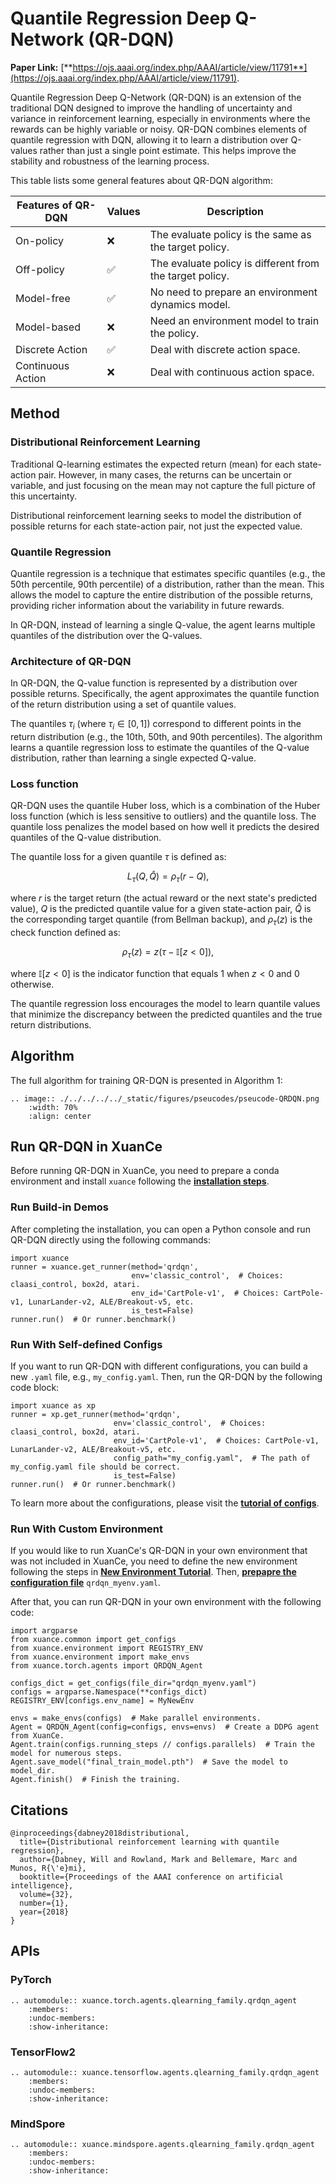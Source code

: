 # Quantile Regression Deep Q-Network (QR-DQN)

**Paper Link:** [**https://ojs.aaai.org/index.php/AAAI/article/view/11791**](https://ojs.aaai.org/index.php/AAAI/article/view/11791).

Quantile Regression Deep Q-Network (QR-DQN) is an extension of the traditional DQN 
designed to improve the handling of uncertainty and variance in reinforcement learning, 
especially in environments where the rewards can be highly variable or noisy. 
QR-DQN combines elements of quantile regression with DQN, 
allowing it to learn a distribution over Q-values rather than just a single point estimate. 
This helps improve the stability and robustness of the learning process.

This table lists some general features about QR-DQN algorithm:

| Features of QR-DQN | Values | Description                                              |
|--------------------|--------|----------------------------------------------------------|
| On-policy          | ❌      | The evaluate policy is the same as the target policy.    |
| Off-policy         | ✅      | The evaluate policy is different from the target policy. | 
| Model-free         | ✅      | No need to prepare an environment dynamics model.        | 
| Model-based        | ❌      | Need an environment model to train the policy.           | 
| Discrete Action    | ✅      | Deal with discrete action space.                         |   
| Continuous Action  | ❌      | Deal with continuous action space.                       |

## Method

### Distributional Reinforcement Learning

Traditional Q-learning estimates the expected return (mean) for each state-action pair. 
However, in many cases, the returns can be uncertain or variable, 
and just focusing on the mean may not capture the full picture of this uncertainty.

Distributional reinforcement learning seeks to model the distribution of possible returns for each state-action pair, 
not just the expected value.

### Quantile Regression

Quantile regression is a technique that estimates specific quantiles 
(e.g., the 50th percentile, 90th percentile) of a distribution, rather than the mean. 
This allows the model to capture the entire distribution of the possible returns, 
providing richer information about the variability in future rewards.

In QR-DQN, instead of learning a single Q-value, 
the agent learns multiple quantiles of the distribution over the Q-values.

### Architecture of QR-DQN

In QR-DQN, the Q-value function is represented by a distribution over possible returns. 
Specifically, the agent approximates the quantile function of the return distribution using a set of quantile values.

The quantiles $\tau_i$ (where $\tau_i \in [0, 1]$) correspond to different points in the return distribution 
(e.g., the 10th, 50th, and 90th percentiles). 
The algorithm learns a quantile regression loss to estimate the quantiles of the Q-value distribution, 
rather than learning a single expected Q-value.

### Loss function

QR-DQN uses the quantile Huber loss, 
which is a combination of the Huber loss function (which is less sensitive to outliers) and the quantile loss. 
The quantile loss penalizes the model based on how well it predicts the desired quantiles of the Q-value distribution.

The quantile loss for a given quantile $\tau$ is defined as:

$$
L_{\tau}(Q, \hat{Q}) = \rho_{\tau}(r - Q),
$$

where $r$ is the target return (the actual reward or the next state's predicted value), 
$Q$ is the predicted quantile value for a given state-action pair,
$\hat{Q}$ is the corresponding target quantile (from Bellman backup), 
and $\rho_{\tau}(z)$ is the check function defined as:

$$
\rho_{\tau}(z) = z(\tau - \mathbb{I}[z<0]),
$$

where $\mathbb{I}[z<0]$ is the indicator function that equals 1 when $z < 0$ and 0 otherwise.

The quantile regression loss encourages the model to learn quantile values 
that minimize the discrepancy between the predicted quantiles and the true return distributions.

## Algorithm

The full algorithm for training QR-DQN is presented in Algorithm 1:

```{eval-rst}
.. image:: ./../../../../_static/figures/pseucodes/pseucode-QRDQN.png
    :width: 70%
    :align: center
```

## Run QR-DQN in XuanCe

Before running QR-DQN in XuanCe, you need to prepare a conda environment and install ``xuance`` following 
the [**installation steps**](./../../../usage/installation.rst#install-xuance).

### Run Build-in Demos

After completing the installation, you can open a Python console and run QR-DQN directly using the following commands:

```python3
import xuance
runner = xuance.get_runner(method='qrdqn',
                           env='classic_control',  # Choices: claasi_control, box2d, atari.
                           env_id='CartPole-v1',  # Choices: CartPole-v1, LunarLander-v2, ALE/Breakout-v5, etc.
                           is_test=False)
runner.run()  # Or runner.benchmark()
```

### Run With Self-defined Configs

If you want to run QR-DQN with different configurations, you can build a new ``.yaml`` file, e.g., ``my_config.yaml``.
Then, run the QR-DQN by the following code block:

```python3
import xuance as xp
runner = xp.get_runner(method='qrdqn',
                       env='classic_control',  # Choices: claasi_control, box2d, atari.
                       env_id='CartPole-v1',  # Choices: CartPole-v1, LunarLander-v2, ALE/Breakout-v5, etc.
                       config_path="my_config.yaml",  # The path of my_config.yaml file should be correct.
                       is_test=False)
runner.run()  # Or runner.benchmark()
```

To learn more about the configurations, please visit the 
[**tutorial of configs**](./../../configs/configuration_examples.rst).

### Run With Custom Environment

If you would like to run XuanCe's QR-DQN in your own environment that was not included in XuanCe, 
you need to define the new environment following the steps in 
[**New Environment Tutorial**](./../../../usage/custom_env/custom_drl_env.rst).
Then, [**prepapre the configuration file**](./../../../usage/custom_env/custom_drl_env.rst#step-2-create-the-config-file-and-read-the-configurations) 
 ``qrdqn_myenv.yaml``.

After that, you can run QR-DQN in your own environment with the following code:

```python3
import argparse
from xuance.common import get_configs
from xuance.environment import REGISTRY_ENV
from xuance.environment import make_envs
from xuance.torch.agents import QRDQN_Agent

configs_dict = get_configs(file_dir="qrdqn_myenv.yaml")
configs = argparse.Namespace(**configs_dict)
REGISTRY_ENV[configs.env_name] = MyNewEnv

envs = make_envs(configs)  # Make parallel environments.
Agent = QRDQN_Agent(config=configs, envs=envs)  # Create a DDPG agent from XuanCe.
Agent.train(configs.running_steps // configs.parallels)  # Train the model for numerous steps.
Agent.save_model("final_train_model.pth")  # Save the model to model_dir.
Agent.finish()  # Finish the training.
```

## Citations

```{code-block} bash
@inproceedings{dabney2018distributional,
  title={Distributional reinforcement learning with quantile regression},
  author={Dabney, Will and Rowland, Mark and Bellemare, Marc and Munos, R{\'e}mi},
  booktitle={Proceedings of the AAAI conference on artificial intelligence},
  volume={32},
  number={1},
  year={2018}
}
```

## APIs

### PyTorch

```{eval-rst}
.. automodule:: xuance.torch.agents.qlearning_family.qrdqn_agent
    :members:
    :undoc-members:
    :show-inheritance:
```

### TensorFlow2

```{eval-rst}
.. automodule:: xuance.tensorflow.agents.qlearning_family.qrdqn_agent
    :members:
    :undoc-members:
    :show-inheritance:
```

### MindSpore

```{eval-rst}
.. automodule:: xuance.mindspore.agents.qlearning_family.qrdqn_agent
    :members:
    :undoc-members:
    :show-inheritance:
```
